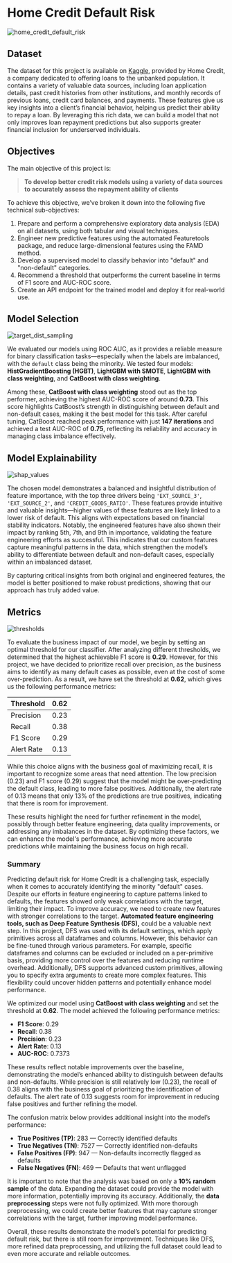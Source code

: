 # Home Credit Default Risk
![home_credit_default_risk](https://github.com/user-attachments/assets/75520dbb-fcc9-4a57-bbee-c81435a5b5c0)

## Dataset

The dataset for this project is available on [Kaggle](https://www.kaggle.com/competitions/home-credit-default-risk/data), 
provided by Home Credit, a company dedicated to offering loans to the unbanked population. 
It contains a variety of valuable data sources, including loan application details, past credit histories from other institutions, and monthly 
records of previous loans, credit card balances, and payments. These features give us key insights into a client’s financial behavior, 
helping us predict their ability to repay a loan. By leveraging this rich data, we can build a model that not only improves loan repayment 
predictions but also supports greater financial inclusion for underserved individuals.

## Objectives

The main objective of this project is:

> **To develop better credit risk models using a variety of data sources to accurately assess the repayment ability of clients**

To achieve this objective, we’ve broken it down into the following five technical sub-objectives:

1. Prepare and perform a comprehensive exploratory data analysis (EDA) on all datasets, using both tabular and visual techniques.
2. Engineer new predictive features using the automated Featuretools package, and reduce large-dimensional features using the FAMD method.
3. Develop a supervised model to classify behavior into "default" and "non-default" categories.
4. Recommend a threshold that outperforms the current baseline in terms of F1 score and AUC-ROC score.
5. Create an API endpoint for the trained model and deploy it for real-world use. 
 
## Model Selection

![target_dist_sampling](https://github.com/user-attachments/assets/17e2afae-d13a-4bfd-a71e-507aeef6c466)

We evaluated our models using ROC AUC, as it provides a reliable measure for binary classification tasks—especially when the labels are imbalanced, with the `default` class being the minority. We tested four models: **HistGradientBoosting (HGBT)**, **LightGBM with SMOTE**, **LightGBM with class weighting**, and **CatBoost with class weighting**.

Among these, **CatBoost with class weighting** stood out as the top performer, achieving the highest AUC-ROC score of around **0.73**. This score highlights CatBoost’s strength in distinguishing between default and non-default cases, making it the best model for this task. After careful tuning, CatBoost reached peak performance with just **147 iterations** and achieved a test AUC-ROC of **0.75**, reflecting its reliability and accuracy in managing class imbalance effectively.

## Model Explainability

![shap_values](https://github.com/user-attachments/assets/6d11763c-444b-42a7-a081-97abbc22b551)

The chosen model demonstrates a balanced and insightful distribution of feature importance, with the top three drivers being `'EXT_SOURCE_3'`, `'EXT_SOURCE_2'`, and `'CREDIT_GOODS_RATIO'`. These features provide intuitive and valuable insights—higher values of these features are likely linked to a lower risk of default. This aligns with expectations based on financial stability indicators. Notably, the engineered features have also shown their impact by ranking 5th, 7th, and 9th in importance, validating the feature engineering efforts as successful. This indicates that our custom features capture meaningful patterns in the data, which strengthen the model’s ability to differentiate between default and non-default cases, especially within an imbalanced dataset. 

By capturing critical insights from both original and engineered features, the model is better positioned to make robust predictions, showing that our approach has truly added value.

## Metrics

![thresholds](https://github.com/user-attachments/assets/f0ddd650-d4ce-4f96-a841-33d1ef523bd3)

To evaluate the business impact of our model, we begin by setting an optimal threshold for our classifier. After analyzing different thresholds, we determined that the highest achievable F1 score is **0.29**. However, for this project, we have decided to prioritize recall over precision, as the business aims to identify as many default cases as possible, even at the cost of some over-prediction. As a result, we have set the threshold at **0.62**, which gives us the following performance metrics:

| Threshold  | 0.62 |
|------------|------|
| Precision  | 0.23 |
| Recall     | 0.38 |
| F1 Score   | 0.29 |
| Alert Rate | 0.13 |

While this choice aligns with the business goal of maximizing recall, it is important to recognize some areas that need attention. The low precision (0.23) and F1 score (0.29) suggest that the model might be over-predicting the default class, leading to more false positives. Additionally, the alert rate of 0.13 means that only 13% of the predictions are true positives, indicating that there is room for improvement.

These results highlight the need for further refinement in the model, possibly through better feature engineering, data quality improvements, or addressing any imbalances in the dataset. By optimizing these factors, we can enhance the model's performance, achieving more accurate predictions while maintaining the business focus on high recall.


### Summary

Predicting default risk for Home Credit is a challenging task, especially when it comes to accurately identifying the minority "default" cases. Despite our efforts in feature engineering to capture patterns linked to defaults, the features showed only weak correlations with the target, limiting their impact. To improve accuracy, we need to create new features with stronger correlations to the target. **Automated feature engineering tools, such as Deep Feature Synthesis (DFS),** could be a valuable next step. In this project, DFS was used with its default settings, which apply primitives across all dataframes and columns. However, this behavior can be fine-tuned through various parameters. For example, specific dataframes and columns can be excluded or included on a per-primitive basis, providing more control over the features and reducing runtime overhead. Additionally, DFS supports advanced custom primitives, allowing you to specify extra arguments to create more complex features. This flexibility could uncover hidden patterns and potentially enhance model performance.

We optimized our model using **CatBoost with class weighting** and set the threshold at **0.62**. The model achieved the following performance metrics:

- **F1 Score**: 0.29
- **Recall**: 0.38
- **Precision**: 0.23
- **Alert Rate**: 0.13
- **AUC-ROC**: 0.7373

These results reflect notable improvements over the baseline, demonstrating the model’s enhanced ability to distinguish between defaults and non-defaults. While precision is still relatively low (0.23), the recall of 0.38 aligns with the business goal of prioritizing the identification of defaults. The alert rate of 0.13 suggests room for improvement in reducing false positives and further refining the model.

The confusion matrix below provides additional insight into the model’s performance:
- **True Positives (TP)**: 283 — Correctly identified defaults
- **True Negatives (TN)**: 7527 — Correctly identified non-defaults
- **False Positives (FP)**: 947 — Non-defaults incorrectly flagged as defaults
- **False Negatives (FN)**: 469 — Defaults that went unflagged

It is important to note that the analysis was based on only a **10% random sample** of the data. Expanding the dataset could provide the model with more information, potentially improving its accuracy. Additionally, the **data preprocessing** steps were not fully optimized. With more thorough preprocessing, we could create better features that may capture stronger correlations with the target, further improving model performance.

Overall, these results demonstrate the model’s potential for predicting default risk, but there is still room for improvement. Techniques like DFS, more refined data preprocessing, and utilizing the full dataset could lead to even more accurate and reliable outcomes.